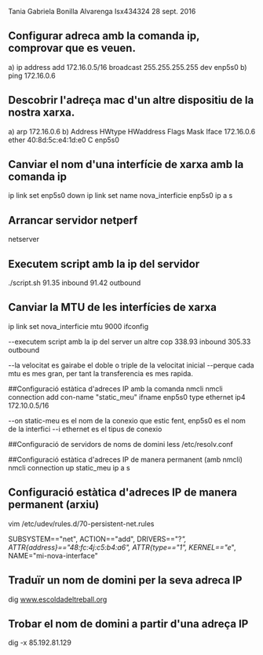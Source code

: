 Tania Gabriela Bonilla Alvarenga        Isx434324              28 sept. 2016

## Configurar adreca amb la comanda ip, comprovar que es veuen.

a) ip address add 172.16.0.5/16 broadcast 255.255.255.255 dev enp5s0
b) ping 172.16.0.6

## Descobrir l'adreça mac d'un altre dispositiu de la nostra xarxa.

a) arp 172.16.0.6
b)
Address                  HWtype  HWaddress           Flags Mask            Iface
172.16.0.6               ether   40:8d:5c:e4:1d:e0   C                     enp5s0

## Canviar el nom d'una interfície de xarxa amb la comanda ip

ip link set enp5s0 down
ip link set name nova_interficie enp5s0
ip a s

## Arrancar servidor netperf
netserver

## Executem script amb la ip del servidor
./script.sh 
91.35 inbound
91.42 outbound

## Canviar la MTU de les interfícies de xarxa
ip link set nova_interficie mtu 9000
ifconfig
 
--executem script amb la ip del server un altre cop
338.93 inbound
305.33 outbound

--la velocitat es gairabe el doble o triple de la velocitat inicial
--perque cada mtu es mes gran, per tant la transferencia es mes rapida.

##Configuració estàtica d'adreces IP amb la comanda nmcli
nmcli connection add con-name "static_meu" ifname enp5s0 type ethernet ip4 172.10.0.5/16

--on static-meu es el nom de la conexio que estic fent, enp5s0 es el nom de la interfici
--i ethernet es el tipus de conexio

##Configuració de servidors de noms de domini
less /etc/resolv.conf

##Configuració estàtica d'adreces IP de manera permanent (amb nmcli)
nmcli connection up static_meu
ip a s

## Configuració estàtica d'adreces IP de manera permanent (arxiu)
vim /etc/udev/rules.d/70-persistent-net.rules

SUBSYSTEM=="net", ACTION=="add", DRIVERS=="?*", ATTR{address}=="48:fc:4j:c5:b4:a6", ATTR{type=="1", KERNEL=="e*", NAME="mi-nova-interface"

## Traduïr un nom de domini per la seva adreca IP
dig www.escoldadeltreball.org

## Trobar el nom de domini a partir d'una adreça IP
dig -x 85.192.81.129
